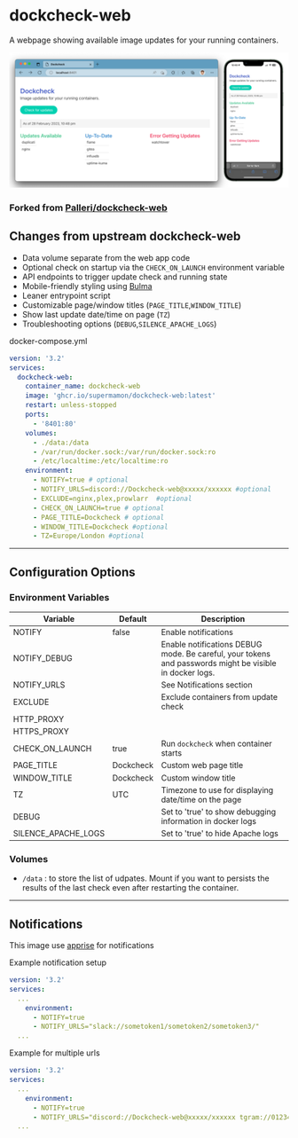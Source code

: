 # dockcheck-web

A webpage showing available image updates for your running containers.

![side-by-side desktop and mobile screenshot of dockcheck-web](img/dockcheck-screenshot.png)

### Forked from [Palleri/dockcheck-web](https://github.com/Palleri/dockcheck-web)

## Changes from upstream dockcheck-web
* Data volume separate from the web app code
* Optional check on startup via the `CHECK_ON_LAUNCH` environment variable
* API endpoints to trigger update check and running state
* Mobile-friendly styling using [Bulma](https://bulma.io/)
* Leaner entrypoint script
* Customizable page/window titles (`PAGE_TITLE`,`WINDOW_TITLE`)
* Show last update date/time on page (`TZ`)
* Troubleshooting options (`DEBUG`,`SILENCE_APACHE_LOGS`)

docker-compose.yml
```yml
version: '3.2'
services:
  dockcheck-web:
    container_name: dockcheck-web
    image: 'ghcr.io/supermamon/dockcheck-web:latest'
    restart: unless-stopped
    ports:
      - '8401:80'
    volumes:
      - ./data:/data
      - /var/run/docker.sock:/var/run/docker.sock:ro
      - /etc/localtime:/etc/localtime:ro
    environment:
      - NOTIFY=true # optional
      - NOTIFY_URLS=discord://Dockcheck-web@xxxxx/xxxxxx #optional
      - EXCLUDE=nginx,plex,prowlarr  #optional
      - CHECK_ON_LAUNCH=true # optional
      - PAGE_TITLE=Dockcheck # optional
      - WINDOW_TITLE=Dockcheck #optional
      - TZ=Europe/London #optional
```

---

## Configuration Options

### Environment Variables

| Variable            | Default   | Description                           |
| ------------------- | --------- | ------------------------------------- |
| NOTIFY              | false     | Enable notifications                  |
| NOTIFY_DEBUG        |           | Enable notifications DEBUG mode. Be careful, your tokens and passwords might be visible in docker logs. | 
| NOTIFY_URLS         |           | See Notifications section             |
| EXCLUDE             |           | Exclude containers from update check  |
| HTTP_PROXY          |           |                                       |
| HTTPS_PROXY         |           |                                       |
| CHECK_ON_LAUNCH     | true      | Run `dockcheck` when container starts |
| PAGE_TITLE          | Dockcheck | Custom web page title                 |
| WINDOW_TITLE        | Dockcheck | Custom window title                   |
| TZ                  | UTC       | Timezone to use for displaying date/time on the page |
| DEBUG               |           | Set to 'true' to show debugging information in docker logs  |
| SILENCE_APACHE_LOGS |           | Set to 'true' to hide Apache logs     |

### Volumes

* `/data` : to store the list of udpates. Mount if you want to persists the results of the last check even after restarting the container.

---

## Notifications
This image use [apprise](https://github.com/caronc/apprise) for notifications


Example notification setup  
```yml
version: '3.2'
services:
  ...
    environment:
      - NOTIFY=true
      - NOTIFY_URLS="slack://sometoken1/sometoken2/sometoken3/"
  ...
```

Example for multiple urls

```yml
version: '3.2'
services:
  ...
    environment:
      - NOTIFY=true
      - NOTIFY_URLS="discord://Dockcheck-web@xxxxx/xxxxxx tgram://0123456789:RandomLettersAndNumbers-2morestuff-123456789"
  ...
```
